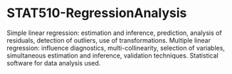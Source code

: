 # STAT510-RegressionAnalysis
Simple linear regression: estimation and inference, prediction, analysis of residuals, detection of outliers, use of transformations. Multiple linear regression: influence diagnostics, multi-collinearity, selection of variables, simultaneous estimation and inference, validation techniques. Statistical software for data analysis used.
